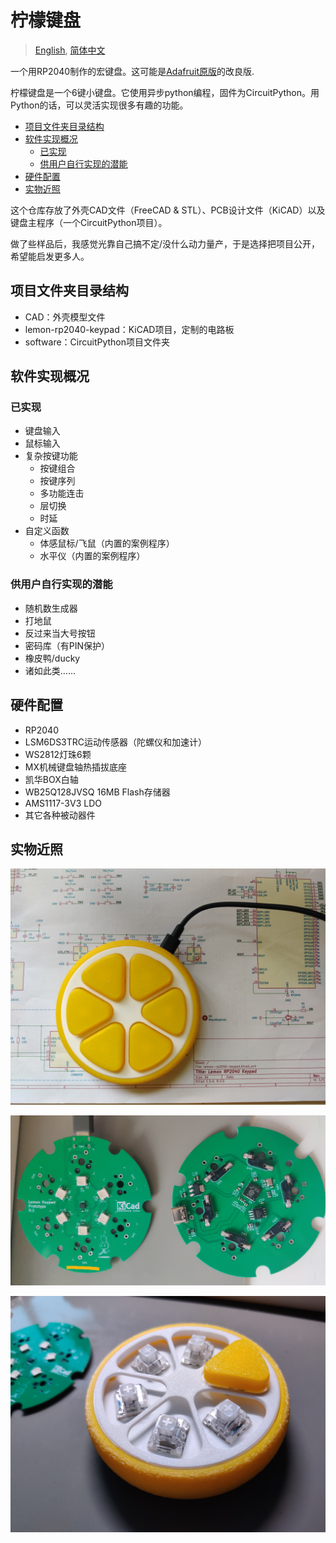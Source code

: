 # 柠檬键盘

> [English](README.md), [简体中文](README.zh.md)

一个用RP2040制作的宏键盘。这可能是[Adafruit原版](https://learn.adafruit.com/qtpy-lemon-mechanical-keypad-macropad/)的改良版.

柠檬键盘是一个6键小键盘。它使用异步python编程，固件为CircuitPython。用Python的话，可以灵活实现很多有趣的功能。

<!-- TOC depthfrom:2 -->

- [项目文件夹目录结构](#%E9%A1%B9%E7%9B%AE%E6%96%87%E4%BB%B6%E5%A4%B9%E7%9B%AE%E5%BD%95%E7%BB%93%E6%9E%84)
- [软件实现概况](#%E8%BD%AF%E4%BB%B6%E5%AE%9E%E7%8E%B0%E6%A6%82%E5%86%B5)
    - [已实现](#%E5%B7%B2%E5%AE%9E%E7%8E%B0)
    - [供用户自行实现的潜能](#%E4%BE%9B%E7%94%A8%E6%88%B7%E8%87%AA%E8%A1%8C%E5%AE%9E%E7%8E%B0%E7%9A%84%E6%BD%9C%E8%83%BD)
- [硬件配置](#%E7%A1%AC%E4%BB%B6%E9%85%8D%E7%BD%AE)
- [实物近照](#%E5%AE%9E%E7%89%A9%E8%BF%91%E7%85%A7)

<!-- /TOC -->

这个仓库存放了外壳CAD文件（FreeCAD & STL）、PCB设计文件（KiCAD）以及键盘主程序（一个CircuitPython项目）。

做了些样品后，我感觉光靠自己搞不定/没什么动力量产，于是选择把项目公开，希望能启发更多人。

## 项目文件夹目录结构

- CAD：外壳模型文件
- lemon-rp2040-keypad：KiCAD项目，定制的电路板
- software：CircuitPython项目文件夹

## 软件实现概况

### 已实现

- 键盘输入
- 鼠标输入
- 复杂按键功能
    - 按键组合
    - 按键序列
    - 多功能连击
    - 层切换
    - 时延
- 自定义函数
    - 体感鼠标/飞鼠（内置的案例程序）
    - 水平仪（内置的案例程序）

### 供用户自行实现的潜能

- 随机数生成器
- 打地鼠
- 反过来当大号按钮
- 密码库（有PIN保护）
- 橡皮鸭/ducky
- 诸如此类……

## 硬件配置

- RP2040
- LSM6DS3TRC运动传感器（陀螺仪和加速计）
- WS2812灯珠6颗
- MX机械键盘轴热插拔底座
- 凯华BOX白轴
- WB25Q128JVSQ 16MB Flash存储器
- AMS1117-3V3 LDO
- 其它各种被动器件

## 实物近照

![完成品](introduction-files/photos/finished-product.jpg)

![PCB正反面近照](introduction-files/photos/pcb-finished-both-side.jpg)

![键帽之下](introduction-files/photos/under-the-caps.jpg)
